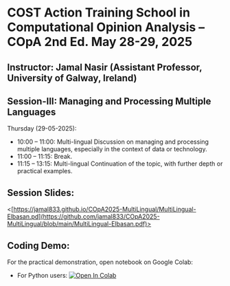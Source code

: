 # COST Action Training School in Computational Opinion Analysis – COpA 2nd Ed. May 28-29, 2025 


## Instructor: Jamal Nasir (Assistant Professor, University of Galway, Ireland)

 

## Session-III: Managing and Processing Multiple Languages
Thursday (29-05-2025):

* 10:00 – 11:00: Multi-lingual Discussion on managing and processing multiple languages, especially in the context of data or technology.  
* 11:00 – 11:15: Break.
* 11:15 – 13:15: Multi-lingual Continuation of the topic, with further depth or practical examples.  
 



## Session Slides:

<[https://jamal833.github.io/COpA2025-MultiLingual/MultiLingual-Elbasan.pd](https://github.com/jamal833/COpA2025-MultiLingual/blob/main/MultiLingual-Elbasan.pdf)>


## Coding Demo:

For the practical demonstration, open notebook on Google Colab:

- For Python users: [![Open In
  Colab](https://colab.research.google.com/assets/colab-badge.svg)](https://colab.research.google.com/drive/12L5c4hpiGgLRbOE9YxCEQqhaLXhyHK8O?usp=sharing)

 
